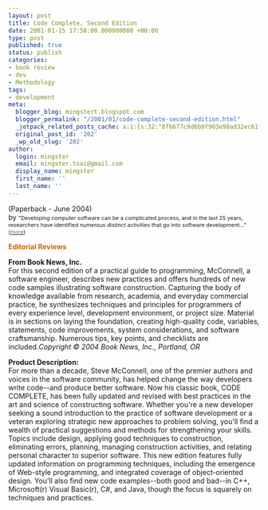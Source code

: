 ```yaml
---
layout: post
title: Code Complete, Second Edition
date: 2001-01-15 17:58:00.000000000 +08:00
type: post
published: true
status: publish
categories:
- book review
- dev
- Methodology
tags:
- development
meta:
  blogger_blog: mingstert.blogspot.com
  blogger_permalink: "/2001/01/code-complete-second-edition.html"
  _jetpack_related_posts_cache: a:1:{s:32:"8f6677c9d6b0f903e98ad32ec61f8deb";a:2:{s:7:"expires";i:1429279741;s:7:"payload";a:3:{i:0;a:1:{s:2:"id";i:8;}i:1;a:1:{s:2:"id";i:345;}i:2;a:1:{s:2:"id";i:350;}}}}
  original_post_id: '202'
  _wp_old_slug: '202'
author:
  login: mingster
  email: mingster.tsai@gmail.com
  display_name: mingster
  first_name: ''
  last_name: ''
---
```

<p>(Paperback - June 2004)<br />by <span class="tiny"><span style="font-size:78%;">"Developing computer software can be a complicated process, and in the last 25 years, researchers have identified numerous distinct activities that go into software development..." (</span><a href="http://www.amazon.com/gp/reader/0735619670/ref=sib_fs_top/103-7952845-2093423?%5Fencoding=UTF8&amp;p=S016&amp;checkSum=dDkCbc74ESDaL6Qq3wueSjwdAmJr5Ar%2BY1tQ4bA1xRo%3D#reader-link"><u><span style="font-size:78%;color:#996633;">more</span></u></a><span style="font-size:78%;">) </span></span></p>
<p><strong><span style="font-size:100%;color:#cc6600;">Editorial Reviews<br /></span></strong>
<div class="content"><strong>From Book News, Inc.</strong><br />For this second edition of a practical guide to programming, McConnell, a software engineer, describes new practices and offers hundreds of new code samples illustrating software construction. Capturing the body of knowledge available from research, academia, and everyday commercial practice, he synthesizes techniques and principles for programmers of every experience level, development environment, or project size. Material is in sections on laying the foundation, creating high-quality code, variables, statements, code improvements, system considerations, and software craftsmanship. Numerous tips, key points, and checklists are included.<i>Copyright © 2004 Book News, Inc., Portland, OR</i></p>
<p><b>Product Description:</b><br />For more than a decade, Steve McConnell, one of the premier authors and voices in the software community, has helped change the way developers write code--and produce better software. Now his classic book, CODE COMPLETE, has been fully updated and revised with best practices in the art and science of constructing software. Whether you're a new developer seeking a sound introduction to the practice of software development or a veteran exploring strategic new approaches to problem solving, you'll find a wealth of practical suggestions and methods for strengthening your skills. Topics include design, applying good techniques to construction, eliminating errors, planning, managing construction activities, and relating personal character to superior software. This new edition features fully updated information on programming techniques, including the emergence of Web-style programming, and integrated coverage of object-oriented design. You'll also find new code examples--both good and bad--in C++, Microsoft(r) Visual Basic(r), C#, and Java, though the focus is squarely on techniques and practices.</div>
